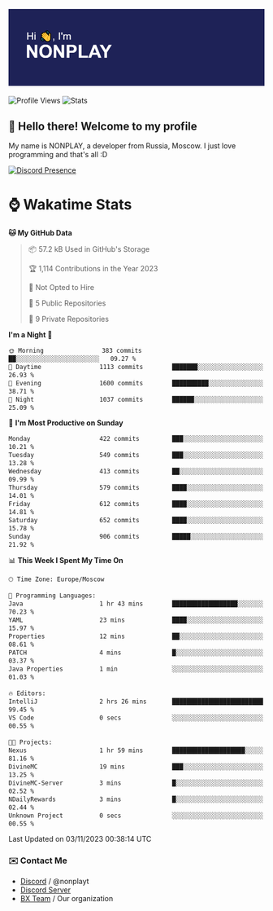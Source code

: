 ![Discord Presence](./header.png)
<br></br>
![Profile Views](https://komarev.com/ghpvc/?username=NONPLAYT&color=blue&style=for-the-badge)
![Stats](https://img.shields.io/badge/0%25-OPTIMIZED-orange?style=for-the-badge)


## :wave: Hello there! Welcome to my profile

My name is NONPLAY, a developer from Russia, Moscow. I just love programming and that's all :D

[![Discord Presence](https://lanyard.cnrad.dev/api/597087584090587177?showDisplayName=true)](https://discord.com/users/597087584090587177) 

# ⌚ Wakatime Stats

<!--START_SECTION:waka-->
**🐱 My GitHub Data** 

> 📦 57.2 kB Used in GitHub's Storage 
 > 
> 🏆 1,114 Contributions in the Year 2023
 > 
> 🚫 Not Opted to Hire
 > 
> 📜 5 Public Repositories 
 > 
> 🔑 9 Private Repositories 
 > 
**I'm a Night 🦉** 

```text
🌞 Morning                383 commits         ██░░░░░░░░░░░░░░░░░░░░░░░   09.27 % 
🌆 Daytime                1113 commits        ███████░░░░░░░░░░░░░░░░░░   26.93 % 
🌃 Evening                1600 commits        ██████████░░░░░░░░░░░░░░░   38.71 % 
🌙 Night                  1037 commits        ██████░░░░░░░░░░░░░░░░░░░   25.09 % 
```
📅 **I'm Most Productive on Sunday** 

```text
Monday                   422 commits         ███░░░░░░░░░░░░░░░░░░░░░░   10.21 % 
Tuesday                  549 commits         ███░░░░░░░░░░░░░░░░░░░░░░   13.28 % 
Wednesday                413 commits         ██░░░░░░░░░░░░░░░░░░░░░░░   09.99 % 
Thursday                 579 commits         ████░░░░░░░░░░░░░░░░░░░░░   14.01 % 
Friday                   612 commits         ████░░░░░░░░░░░░░░░░░░░░░   14.81 % 
Saturday                 652 commits         ████░░░░░░░░░░░░░░░░░░░░░   15.78 % 
Sunday                   906 commits         █████░░░░░░░░░░░░░░░░░░░░   21.92 % 
```


📊 **This Week I Spent My Time On** 

```text
🕑︎ Time Zone: Europe/Moscow

💬 Programming Languages: 
Java                     1 hr 43 mins        ██████████████████░░░░░░░   70.23 % 
YAML                     23 mins             ████░░░░░░░░░░░░░░░░░░░░░   15.97 % 
Properties               12 mins             ██░░░░░░░░░░░░░░░░░░░░░░░   08.61 % 
PATCH                    4 mins              █░░░░░░░░░░░░░░░░░░░░░░░░   03.37 % 
Java Properties          1 min               ░░░░░░░░░░░░░░░░░░░░░░░░░   01.03 % 

🔥 Editors: 
IntelliJ                 2 hrs 26 mins       █████████████████████████   99.45 % 
VS Code                  0 secs              ░░░░░░░░░░░░░░░░░░░░░░░░░   00.55 % 

🐱‍💻 Projects: 
Nexus                    1 hr 59 mins        ████████████████████░░░░░   81.16 % 
DivineMC                 19 mins             ███░░░░░░░░░░░░░░░░░░░░░░   13.25 % 
DivineMC-Server          3 mins              █░░░░░░░░░░░░░░░░░░░░░░░░   02.52 % 
NDailyRewards            3 mins              █░░░░░░░░░░░░░░░░░░░░░░░░   02.44 % 
Unknown Project          0 secs              ░░░░░░░░░░░░░░░░░░░░░░░░░   00.55 % 
```


 Last Updated on 03/11/2023 00:38:14 UTC
<!--END_SECTION:waka-->

### ✉️ Contact Me

- [Discord](https://discord.com/users/597087584090587177) / @nonplayt
- [Discord Server](https://discord.gg/p7cxhw7E2M)
- [BX Team](https://github.com/BX-Team) / Our organization
